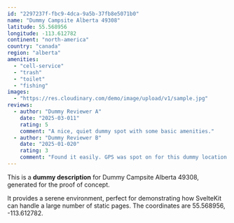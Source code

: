 ```yaml
---
id: "2297237f-fbc9-4dca-9a5b-37fb8e5071b0"
name: "Dummy Campsite Alberta 49308"
latitude: 55.568956
longitude: -113.612782
continent: "north-america"
country: "canada"
region: "alberta"
amenities:
  - "cell-service"
  - "trash"
  - "toilet"
  - "fishing"
images:
  - "https://res.cloudinary.com/demo/image/upload/v1/sample.jpg"
reviews:
  - author: "Dummy Reviewer A"
    date: "2025-03-011"
    rating: 5
    comment: "A nice, quiet dummy spot with some basic amenities."
  - author: "Dummy Reviewer B"
    date: "2025-01-020"
    rating: 3
    comment: "Found it easily. GPS was spot on for this dummy location."
---
```


This is a **dummy description** for Dummy Campsite Alberta 49308, generated for the proof of concept.

It provides a serene environment, perfect for demonstrating how SvelteKit can handle a large number of static pages. The coordinates are 55.568956, -113.612782.

